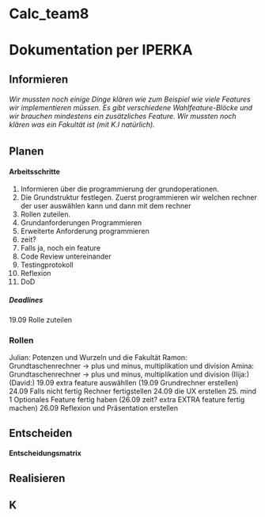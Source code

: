 # Calc_team8
# Dokumentation per IPERKA
## Informieren
###### Wir mussten noch einige Dinge klären wie zum Beispiel wie viele Features wir implementieren müssen. Es gibt verschiedene Wahlfeature-Blöcke und wir brauchen mindestens ein zusätzliches Feature. Wir mussten noch klären was ein Fakultät ist (mit K.I natürlich).
## Planen
#### Arbeitsschritte
1. Informieren über die programmierung der grundoperationen.
2.  Die Grundstruktur festlegen.  Zuerst programmieren wir welchen rechner der user auswählen kann und dann mit dem rechner
3. Rollen zuteilen. 
4. Grundanforderungen Programmieren
5. Erweiterte Anforderung programmieren
6. zeit?
7. Falls ja, noch ein feature
8. Code Review untereinander
9. Testingprotokoll
10. Reflexion
11. DoD
##### Deadlines
19.09 Rolle zuteilen
### Rollen
Julian: Potenzen und Wurzeln und die Fakultät
Ramon: Grundtaschenrechner -> plus und minus, multiplikation und division
Amina: Grundtaschenrechner -> plus und minus, multiplikation und division 
(Ilija:)
(David:)
19.09 extra feature auswähllen
(19.09 Grundrechner erstellen)
24.09 Falls nicht fertig Rechner fertigstellen
24.09 die UX erstellen
25. mind 1 Optionales Feature fertig haben
(26.09 zeit? extra EXTRA feature fertig machen)
26.09 Reflexion und Präsentation erstellen

## Entscheiden
#### Entscheidungsmatrix
####
## Realisieren
## K
